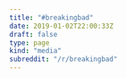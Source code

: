 ```yaml
---
title: "#breakingbad"
date: 2019-01-02T22:00:33Z
draft: false
type: page
kind: "media"
subreddit: "/r/breakingbad"
---
```

